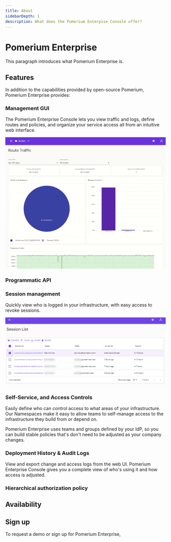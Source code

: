 ```yaml
---
title: About
sidebarDepth: 1
description: What does the Pomerium Enterpise Console offer?
---
```


# Pomerium Enterprise

This paragraph introduces what Pomerium Enterprise is.

## Features

In addition to the capabilities provided by open-source Pomerium, Pomerium Enterprise provides:

### Management GUI

The Pomerium Enterprise Console lets you view traffic and logs, define routes and policies, and organize your service access all from an intuitive web interface.

![Overview animation of the Pomerium Enterprise Console](./img/console-overview.gif)

### Programmatic API

<!-- @Bobby please add details. -->

### Session management

Quickly view who is logged in your infrastructure, with easy access to revoke sessions.

![Pomerium Enterprise Console Session List](./img/console-session-list.png)

### Self-Service, and Access Controls

Easily define who can control access to what areas of your infrastructure. Our Namespaces make it easy to allow teams to self-manage access to the infrastructure they build from or depend on.

Pomerium Enterprise uses teams and groups defined by your IdP, so you can build stable policies that's don't need to be adjusted as your company changes.

### Deployment History & Audit Logs

View and export change and access logs from the web UI. Pomerium Enterprise Console gives you a complete view of who's using it and how access is adjusted.

<!-- This is a start, but a weak one. -->

### Hierarchical authorization policy



## Availability

<!-- @Bobby  -->

## Sign up

To request a demo or sign up for Pomerium Enterprise, <!-- @bobby CTA goes here -->